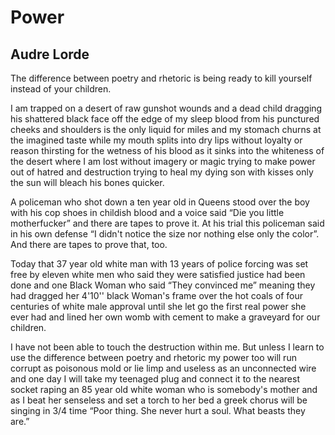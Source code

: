 # Power
## Audre Lorde
The difference between poetry and rhetoric
is being ready to kill
yourself
instead of your children.

I am trapped on a desert of raw gunshot wounds
and a dead child dragging his shattered black
face off the edge of my sleep
blood from his punctured cheeks and shoulders
is the only liquid for miles
and my stomach
churns at the imagined taste while
my mouth splits into dry lips
without loyalty or reason
thirsting for the wetness of his blood
as it sinks into the whiteness
of the desert where I am lost
without imagery or magic
trying to make power out of hatred and destruction
trying to heal my dying son with kisses
only the sun will bleach his bones quicker.

A policeman who shot down a ten year old in Queens
stood over the boy with his cop shoes in childish blood
and a voice said “Die you little motherfucker” and
there are tapes to prove it. At his trial
this policeman said in his own defense
“I didn't notice the size nor nothing else
only the color”. And
there are tapes to prove that, too.

Today that 37 year old white man
with 13 years of police forcing
was set free
by eleven white men who said they were satisfied
justice had been done
and one Black Woman who said
“They convinced me” meaning
they had dragged her 4'10'' black Woman's frame
over the hot coals
of four centuries of white male approval
until she let go
the first real power she ever had
and lined her own womb with cement
to make a graveyard for our children.

I have not been able to touch the destruction
within me.
But unless I learn to use
the difference between poetry and rhetoric
my power too will run corrupt as poisonous mold
or lie limp and useless as an unconnected wire
and one day I will take my teenaged plug
and connect it to the nearest socket
raping an 85 year old white woman
who is somebody's mother
and as I beat her senseless and set a torch to her bed
a greek chorus will be singing in 3/4 time
“Poor thing. She never hurt a soul. What beasts they are.”